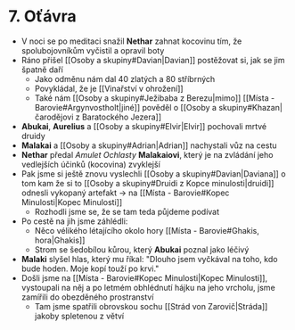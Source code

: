 # 7. Oťávra
- V noci se po meditaci snažil **Nethar** zahnat kocovinu tím, že spolubojovníkům vyčistil a opravil boty
- Ráno přišel [[Osoby a skupiny#Davian|Davian]] postěžovat si, jak se jim špatně daří
	- Jako odměnu nám dal 40 zlatých a 80 stříbrných
	- Povykládal, že je [[Vinařství v ohrožení]]
	- Také nám [[Osoby a skupiny#Ježibaba z Berezu|mimo]] [[Místa - Barovie#Argynvostholt|jiné]] pověděl o [[Osoby a skupiny#Khazan|čarodějovi z Baratockého Jezera]]
- **Abukai**, **Aurelius** a [[Osoby a skupiny#Elvir|Elvir]] pochovali mrtvé druidy
- **Malakai** a [[Osoby a skupiny#Adrian|Adrian]] nachystali vůz na cestu
- **Nethar** předal *Amulet Ochlasty* **Malakaiovi**, který je na zvládání jeho vedlejších účinků (kocovina) zvyklejší
- Pak jsme si ještě znovu vyslechli [[Osoby a skupiny#Davian|Daviana]] o tom kam že si to [[Osoby a skupiny#Druidi z Kopce minulosti|druidi]] odnesli vykopaný artefakt -> na [[Místa - Barovie#Kopec Minulosti|Kopec Minulosti]]
	- Rozhodli jsme se, že se tam teda půjdeme podívat
- Po cestě na jih jsme záhlédli:
	- Něco vélikého létajícího okolo hory [[Místa - Barovie#Ghakis, hora|Ghakis]]
	- Strom se šedobílou kůrou, který **Abukai** poznal jako léčivý
- **Malaki** slyšel hlas, který mu říkal: "Dlouho jsem vyčkával na toho, kdo bude hoden. Moje kopí touží po krvi."
- Došli jsme na [[Místa - Barovie#Kopec Minulosti|Kopec Minulosti]], vystoupali na něj a po letmém obhlédnutí hájku na jeho vrcholu, jsme zamířili do obezděného prostranství
	- Tam jsme spatřili obrovskou sochu [[Strád von Zarovič|Stráda]] jakoby spletenou z větví